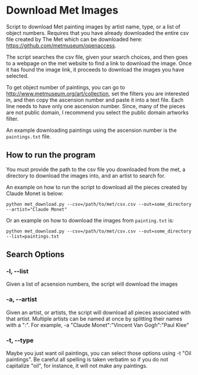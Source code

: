 # Download Met Images #

Script to download Met painting images by artist name, type, or a list of object numbers. Requires that you have already
 downloaded the entire csv file created by The Met which can be downloaded here: https://github.com/metmuseum/openaccess.

The script searches the csv file, given your search choices, and then goes to a webpage on the met website to find a link to download the image. Once it
 has found the image link, it proceeds to download the images you have selected.

To get object number of paintings, you can go to http://www.metmuseum.org/art/collection, set the filters you are interested
in, and then copy the ascension number and paste it into a text file. Each line needs to have only one ascension number. Since,
many of the pieces are not public domain, I recommend you select the public domain artworks filter.

An example downloading paintings using the ascension number is the `paintings.txt` file.

## How to run the program ##

You must provide the path to the csv file you downloaded from the met, a directory to download the images into, and an artist to search for.

An example on how to run the script to download all the pieces created by Claude Monet is below:

`python met_download.py --csv=/path/to/met/csv.csv --out=some_directory --artist="Claude Monet"`

Or an example on how to download the images from `painting.txt` is:

`python met_download.py --csv=/path/to/met/csv.csv --out=some_directory --list=paintings.txt`

## Search Options ##

### -l, --list ###

Given a list of acsension numbers, the script will download the images

### -a, --artist ###

Given an artist, or artists, the script will download all pieces associated with that artist. Multiple artists can
be named at once by splitting their names with a ":". For example, -a "Claude Monet":"Vincent Van Gogh":"Paul Klee"

### -t, --type ###

Maybe you just want oil paintings, you can select those options using -t "Oil paintings". Be careful all spelling is taken
verbatim so if you do not capitalize "oil", for instance, it will not make any paintings.






